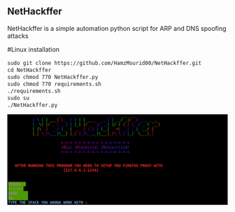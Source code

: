 ## NetHackffer
NetHackffer is a simple automation python script for ARP and DNS spoofing attacks

#Linux installation
```shell
sudo git clone https://github.com/HamzMourid00/NetHackffer.git
cd NetHackffer
sudo chmod 770 NetHackffer.py
sudo chmod 770 requirements.sh
./requirements.sh
sudo su
./NetHackffer.py
```
![Github Banner](https://github.com/HamzMourid00/NetHackffer/blob/main/img.png)
